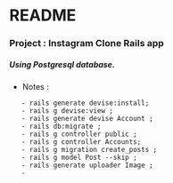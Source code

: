 # README

### Project : Instagram Clone Rails app



##### Using Postgresql database.


* Notes :
```
   - rails generate devise:install;
   - rails g devise:view ;
   - rails generate devise Account ;
   - rails db:migrate ;
   - rails g controller public ;
   - rails g controller Accounts;
   - rails g migration create_posts ;
   - rails g model Post --skip ;
   - rails generate uploader Image ;
   - 

```